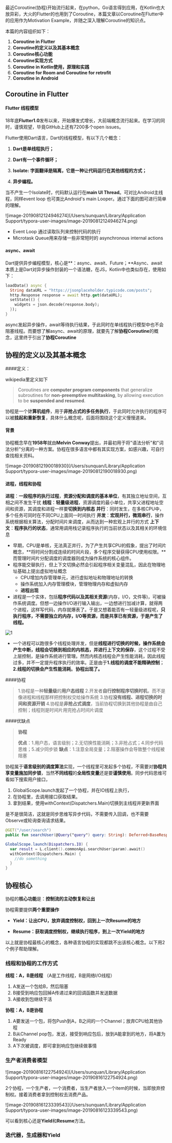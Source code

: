 最近Coroutine(协程)开始流行起来，在python，Go语言得到应用，在Kotlin也大放异彩，大火的Flutter的也用到了Coroutine，本篇文章以Coroutine在Flutter中的应用作为Motivation Example，并随之深入理解Coroutine的知识点。

本篇的内容组织如下：

1. **Coroutine in Flutter**
2. **Coroutine的定义以及其基本概念**
4. **Coroutine核心功能**
5. **Coroutine实现方式**
6. **Coroutine in Kotlin使用，原理和实践**
7. **Coroutine for Room and Coroutine for retrofit**
8. **Coroutine in Android**

## Coroutine in Flutter

#### Flutter 线程模型

18年底**Flutter1.0**发布以来，开始爆发式增长，大前端概念流行起来。在学习的同时，谨慎观望，毕竟GitHub上还有7200多个open issues。

Flutter使用Dart语言，Dart的线程模型，有以下几个概念：

1. **Dart是单线程执行；**

2. **Dart有一个事件循环；**

3. **Isolate: 字面翻译是隔离，它是一种让代码运行在其他线程的方式；**

4. **异步编程。**

当不产生一个Isolate时，代码默认运行在**main UI Thread**。可对比Android主线程，同样event loop 也可类比Android's main Looper。通过下面的图可进行简单的理解。

![image-20190812124946274](/Users/sunquan/Library/Application Support/typora-user-images/image-20190812124946274.png)

- Event Loop 通过读取队列来控制代码的执行
- Microtask Queue用来存储一些非常短时的 asynchronous internal actions

#### async、await

Dart提供异步编程模型，核心是**：async、await、Future；**Async、await本质上是Dart对异步操作封装的一个语法糖，在JS，Kotlin中也类似存在，使用如下：

```dart
loadData() async {
  String dataURL = "https://jsonplaceholder.typicode.com/posts";
  http.Response response = await http.get(dataURL);
  setState(() {
    widgets = json.decode(response.body);
  });
}
```

async发起异步操作，await等待执行结果，于此同时在单线程执行模型中也不会阻塞线程。而要想了解async、await的原理，就要先了解**协程Coroutine**的概念，这里终于引出了**协程Coroutine**

## 协程的定义以及其基本概念

####定义：

wikipedia里定义如下

> Coroutines are  **computer program components** that generalize subroutines for **non-preemptive multitasking**, by allowing execution to be **suspended and resumed**. 

协程是一个**计算机组件**，用于**非抢占式的多任务执行**，于此同时允许执行的程序可以被**挂起和重新恢复**，具体什么概念呢，后面将围绕这个定义慢慢道来。

#### 背景

协程概念早在**1958年**就由**Melvin Conway**提出，并最初用于将"语法分析"和"词法分析"分离的一种方案。协程在很多语言中都有其实现方案，如感兴趣，可自行查找相关资料。

![image-20190812190018930](/Users/sunquan/Library/Application Support/typora-user-images/image-20190812190018930.png)

#### 进程，线程和协程

**进程**：**一段程序的执行过程**，**资源分配和调度的基本单位**，有其独立地址空间，互相之间不发生干扰
**线程**：**轻量级进程**，资源调度的最小单位，共享父进程地址空间和资源，其调度和进程一样要**切换到内核态**
**并行**：同时发生，在多核CPU中，多个任务可同时在不同CPU上面同一时间执行
**并发**：**宏观并行，微观串行**，操作系统根据相关算法，分配时间片来调度，从而达到一种宏观上并行的方式
**上下文**：**程序执行的状态**，通常用调用栈记录程序执行的当前状态以及其相关的环境信息

- 早期，CPU是单核，无法真正并行，为了产生共享CPU的假象，提出了时间片概念，**将时间分割成连续的时间片段，多个程序交替获得CPU使用权限。**而管理时间片分配调度的调度器则成为操作系统的核心组件。
- 程序能交替执行，但上下文切换必然会引起程序相关变量混乱，因此在物理地址基础上提出虚拟地址概念
  - CPU增加内存管理单元，进行虚拟地址和物理地址的转换
  - 操作系统加入内存管理模块，管理物理内存和虚拟内存
  - **进程出现**
- 进程是一个实体，包括**程序代码以及其相关资源**(内存，I/O，文件等)，可被操作系统调度。但想一边操作I/O进行输入输出，一边想进行加减计算，就得两个进程，这样写代码，内存就爆表了。于是又想着能否有一轻量级进程呢，**只执行程序，不需要独立的内存，I/O等资源，而是共享已有资源，于是产生了线程。**

![1](/Users/sunquan/Desktop/1.jpg)

- 一个进程可以跑很多个线程处理并发，但是**线程进行切换的时候，操作系统会产生中断，线程会切换到相应的内核态，并进行上下文的保存**，这个过程不受上层控制，是操作系统进行管理。然而内核态线程会产生性能消耗，因此线程过多，并不一定提升程序执行的效率。正是由于**1.线程的调度不能精确控制**；**2.线程的切换会产生性能消耗**。**协程出现了。**

####协程

> 1.协程是一种**轻量级**的**用户态线程**
> 2.开发者**自行控制程序切换时机**，而不是像进程和线程那样把控制权交给操作系统
> 3.协程**没有线程、进程切换的时间和资源开销**
> 4.协程是**非抢占式调度**，当前协程切换到其他协程是由自己控制；线程则是时间片用完抢占时间片调度

####优缺点

> **协程**
>
> **优点**：1.用户态，语言级别；2.无切换性能消耗；3.非抢占式；4.同步代码思维；5.减少同步锁
> **缺点**：1.注意全局变量；2.阻塞操作会导致整个线程被阻塞

协程属于**语言级别的调度算法**实现，一个线程里可发起多个协程，不需要对**协程共享变量施加同步锁**，当然**不同线程**的**全局性变量**还是要**谨慎使用**。同步代码思维可看如下搜索用户接口，

1. GlobalScope.launch发起了一个协程，并在IO线程上执行，
2. 在协程里，去调用接口获取结果。
3. 拿到结果，使用withContext(Dispatchers.Main)切换到主线程并更新界面

是不是很简洁，这就是同步思维写异步代码，不需要传入回调，也不需要Observe或轮询查询请求结果。

```kotlin
@GET("/user/search")
public fun searchUser(@Query("query") query: String): Deferred<BaseResponse<LSearchResult>>

GlobalScope.launch(Dispatchers.IO) {
  var result = L.client().commonApi.searchUser(param).await()
  withContext(Dispatchers.Main) {
    //do something
  }
}
```

## 协程核心

协程的**核心功能**是：**控制流的主动恢复和让出**

协程需要提供**两个重要操作**

- **Yield：让出CPU，放弃调度控制权，回到上一次Resume的地方**

- **Resume：获取调度控制权，继续执行程序，到上一次Yield的地方**

以上就是协程最核心的概念，各种语言协程的实现都跳不出该核心概念。以下用2个例子帮助理解。

### 线程和协程的工作方式

**线程：A，B是线程** （A是工作线程，B是网络I/O线程）

1. A发送一个包给B，然后阻塞
2. B接受到响应包回掉A传递过来的回调函数并发送数据
3. A接收到包继续干活

**协程：A，B是协程**

1. A要发送一个包，将包Push到A，B之间的一个Channel；放弃CPU给其他协程
2. B从Channel pop包，发送，接受到响应包后，放到A能拿到的地方，将A置为Ready
3. A下次被调度，即可拿到响应包继续做事情

### 生产者消费者模型

![image-20190816122754924](/Users/sunquan/Library/Application Support/typora-user-images/image-20190816122754924.png)



2个协程，一个生产者，一个消费者，当生产者放入一个item的时候，当即放弃控制权。接着消费者拿到控制权去消费产品。

![image-20190816123339543](/Users/sunquan/Library/Application Support/typora-user-images/image-20190816123339543.png)

可以看到核心还是**Yield**和**Resume**方法。

### 迭代器，生成器和Yield

